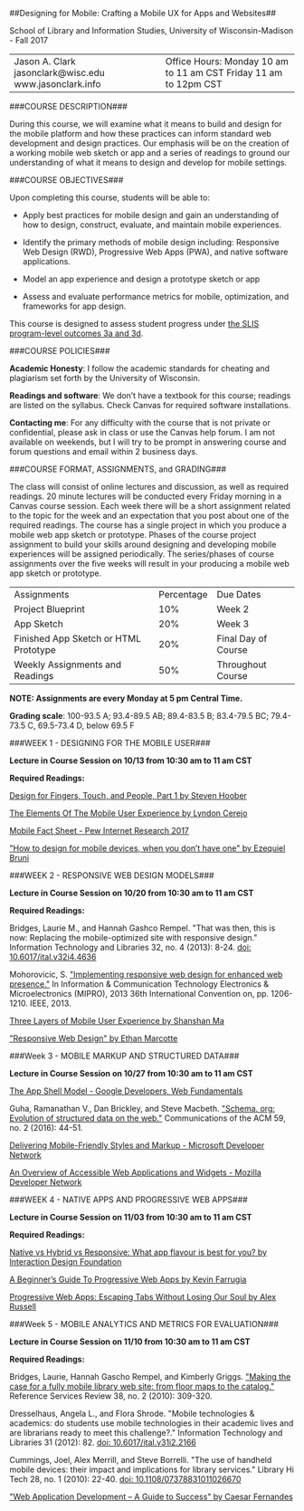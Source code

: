 ##Designing for Mobile: Crafting a Mobile UX for Apps and Websites##

School of Library and Information Studies, University of Wisconsin-Madison - Fall 2017

<table>
  <tr>
    <td>Jason A. Clark
jasonclark@wisc.edu
www.jasonclark.info</td>
    <td>Office Hours:
Monday 10 am to 11 am CST
Friday 11 am to 12pm CST</td>
  </tr>
</table>


###COURSE DESCRIPTION###

During this course, we will examine what it means to build and design for the mobile platform and how these practices can inform standard web development and design practices. Our emphasis will be on the creation of a working mobile web sketch or app and a series of readings to ground our understanding of what it means to design and develop for mobile settings.

###COURSE OBJECTIVES###

Upon completing this course, students will be able to:

* Apply best practices for mobile design and gain an understanding of how to design, construct, evaluate, and maintain mobile experiences. 

* Identify the primary methods of mobile design including: Responsive Web Design (RWD), Progressive Web Apps (PWA), and native software applications. 

* Model an app experience and design a prototype sketch or app

* Assess and evaluate performance metrics for mobile, optimization, and frameworks for app design.

This course is designed to assess student progress under [the SLIS program-level outcomes 3a and 3d](http://vanhise.lss.wisc.edu/slis/ProgramLevel_LOs.htm).

###COURSE POLICIES###

**Academic Honesty**: I follow the academic standards for cheating and plagiarism set forth by the University of Wisconsin.

**Readings and software**: We don’t have a textbook for this course; readings are listed on the syllabus. Check Canvas for required software installations.

**Contacting me**: For any difficulty with the course that is not private or confidential, please ask in class or use the Canvas help forum. I am not available on weekends, but I will try to be prompt in answering course and forum questions and email within 2 business days.

###COURSE FORMAT, ASSIGNMENTS, and GRADING###

The class will consist of online lectures and discussion, as well as required readings. 20 minute lectures will be conducted every Friday morning in a Canvas course session. Each week there will be a short assignment related to the topic for the week and an expectation that you post about one of the required readings. The course has a single project in which you produce a mobile web app sketch or prototype. Phases of the course project assignment to build your skills around designing and developing mobile experiences will be assigned periodically. The series/phases of course assignments over the five weeks will result in your producing a mobile web app sketch or prototype.

<table>
  <tr>
    <td>Assignments</td>
    <td>Percentage</td>
    <td>Due Dates</td>
  </tr>
  <tr>
    <td>Project Blueprint</td>
    <td>10%</td>
    <td>Week 2 </td>
  </tr>
  <tr>
    <td>App Sketch</td>
    <td>20%</td>
    <td>Week 3</td>
  </tr>
  <tr>
    <td>Finished App Sketch or HTML Prototype</td>
    <td>20%</td>
    <td>Final Day of Course</td>
  </tr>
  <tr>
    <td>Weekly Assignments and Readings</td>
    <td>50%</td>
    <td>Throughout Course</td>
  </tr>
</table>


**NOTE: Assignments are every Monday at 5 pm Central Time.** 

**Grading scale**: 100-93.5 A; 93.4-89.5 AB; 89.4-83.5 B; 83.4-79.5 BC; 79.4-73.5 C, 69.5-73.4 D, below 69.5 F

###WEEK 1 - DESIGNING FOR THE MOBILE USER###

**Lecture in Course Session on 10/13 from 10:30 am to 11 am CST**

**Required Readings:**

[Design for Fingers, Touch, and People, Part 1 by Steven Hoober](https://www.uxmatters.com/mt/archives/2017/03/design-for-fingers-touch-and-people-part-1.php)

[The Elements Of The Mobile User Experience by Lyndon Cerejo](http://www.smashingmagazine.com/2012/07/12/elements-mobile-user-experience/) 

[Mobile Fact Sheet - Pew Internet Research 2017](http://www.pewinternet.org/fact-sheet/mobile/ )

["How to design for mobile devices, when you don’t have one" by Ezequiel Bruni](http://www.webdesignerdepot.com/2014/07/how-to-design-for-mobile-devices-when-you-dont-have-one/) 

###WEEK 2 - RESPONSIVE WEB DESIGN MODELS###

**Lecture in Course Session on 10/20 from 10:30 am to 11 am CST**

**Required Readings:**

Bridges, Laurie M., and Hannah Gashco Rempel. "That was then, this is now: Replacing the mobile-optimized site with responsive design." Information Technology and Libraries 32, no. 4 (2013): 8-24. [doi: 10.6017/ital.v32i4.4636](http://napoleon.bc.edu/ojs/index.php/ital/article/view/4636/pdf) 

Mohorovicic, S. ["Implementing responsive web design for enhanced web presence."](http://docs.mipro-proceedings.com/de/de_012_2406.pdf) In Information & Communication Technology Electronics & Microelectronics (MIPRO), 2013 36th International Convention on, pp. 1206-1210. IEEE, 2013. 

[Three Layers of Mobile User Experience by Shanshan Ma](https://www.uxmatters.com/mt/archives/2011/05/three-layers-of-mobile-user-experience.php)

["Responsive Web Design" by Ethan Marcotte](http://alistapart.com/article/responsive-web-design/)

###Week 3 - MOBILE MARKUP AND STRUCTURED DATA###

**Lecture in Course Session on 10/27 from 10:30 am to 11 am CST**

[The App Shell Model - Google Developers, Web Fundamentals](https://developers.google.com/web/fundamentals/architecture/app-shell)

Guha, Ramanathan V., Dan Brickley, and Steve Macbeth. ["Schema. org: Evolution of structured data on the web."](http://queue.acm.org/detail.cfm?id=2857276) Communications of the ACM 59, no. 2 (2016): 44-51. 

[Delivering Mobile-Friendly Styles and Markup - Microsoft Developer Network](https://msdn.microsoft.com/en-us/library/jj149680.aspx) 

[An Overview of Accessible Web Applications and Widgets - Mozilla Developer Network](https://developer.mozilla.org/en-US/docs/Web/Accessibility/An_overview_of_accessible_web_applications_and_widgets) 

###WEEK 4 - NATIVE APPS AND PROGRESSIVE WEB APPS###

**Lecture in Course Session on 11/03 from 10:30 am to 11 am CST**

**Required Readings:**

[Native vs Hybrid vs Responsive: What app flavour is best for you? by Interaction Design Foundation](https://www.interaction-design.org/literature/article/native-vs-hybrid-vs-responsive-what-app-flavour-is-best-for-you)

[A Beginner’s Guide To Progressive Web Apps by Kevin Farrugia](https://www.smashingmagazine.com/2016/08/a-beginners-guide-to-progressive-web-apps/)

[Progressive Web Apps: Escaping Tabs Without Losing Our Soul by Alex Russell](https://medium.com/@slightlylate/progressive-apps-escaping-tabs-without-losing-our-soul-3b93a8561955)

###Week 5 - MOBILE ANALYTICS AND METRICS FOR EVALUATION###

**Lecture in Course Session on 11/10 from 10:30 am to 11 am CST**

**Required Readings:**

Bridges, Laurie, Hannah Gascho Rempel, and Kimberly Griggs. ["Making the case for a fully mobile library web site: from floor maps to the catalog."](http://ir.library.oregonstate.edu/xmlui/handle/1957/16437 ) Reference Services Review 38, no. 2 (2010): 309-320.

Dresselhaus, Angela L., and Flora Shrode. "Mobile technologies & academics: do students use mobile technologies in their academic lives and are librarians ready to meet this challenge?." Information Technology and Libraries 31 (2012): 82. [doi: 10.6017/ital.v31i2.2166](http://scholarworks.umt.edu/ml_pubs/15/)

Cummings, Joel, Alex Merrill, and Steve Borrelli. "The use of handheld mobile devices: their impact and implications for library services." Library Hi Tech 28, no. 1 (2010): 22-40. [doi: 10.1108/07378831011026670](http://research.wsulibs.wsu.edu:8080/xmlui/bitstream/handle/2376/2325/Use%20of%20handheld%20mobile%20devices.pdf) 

["Web Application Development – A Guide to Success" by Caesar Fernandes](http://www.sitepoint.com/development-guide-success/)
